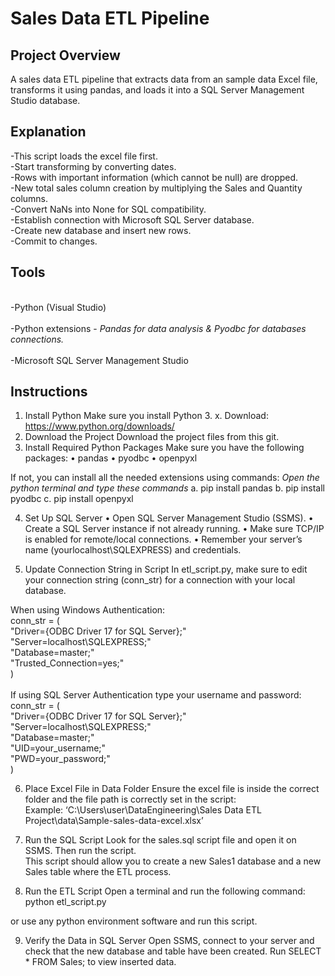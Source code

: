
# Sales Data ETL Pipeline

## Project Overview 
A sales data ETL pipeline that extracts data from an sample data Excel file, transforms it using pandas, and loads it into a SQL Server Management Studio database.


## Explanation
-This script loads the excel file first.<br/>
-Start transforming by converting dates.<br/>
-Rows with important information (which cannot be null) are dropped. <br/>
-New total sales column creation by multiplying the Sales and Quantity columns.<br/>
-Convert NaNs into None for SQL compatibility.<br/>
-Establish connection with Microsoft SQL Server database. <br/>
-Create new database and insert new rows.<br/>
-Commit to changes.<br/>



## Tools
<br>-Python (Visual Studio) <br/>
<br>-Python extensions - _Pandas for data analysis & Pyodbc for databases connections._ <br/>
<br>-Microsoft SQL Server Management Studio<br/>

## Instructions
1. Install Python 
Make sure you install Python 3. x.
Download: https://www.python.org/downloads/<br/>
2. Download the Project
Download the project files from this git.<br/>
3. Install Required Python Packages
Make sure you have the following packages:
•	pandas
•	pyodbc
•	openpyxl

If not, you can install all the needed extensions using commands:
*Open the python terminal and type these commands*
a. pip install pandas 
b. pip install pyodbc 
c. pip install openpyxl<br/>

4. Set Up SQL Server
•	Open SQL Server Management Studio (SSMS).
•	Create a SQL Server instance if not already running.
•	Make sure TCP/IP is enabled for remote/local connections.
•	Remember your server’s name (yourlocalhost\\SQLEXPRESS) and credentials.<br/>

5. Update Connection String in Script
In etl_script.py, make sure to edit your connection string (conn_str) for a connection with your local database. 

When using Windows Authentication: <br/>
conn_str = ( <br/>
    "Driver={ODBC Driver 17 for SQL Server};" <br/>
    "Server=localhost\\SQLEXPRESS;" <br/>
    "Database=master;" <br/>
    "Trusted_Connection=yes;" <br/>
) <br/>
<br>If using SQL Server Authentication type your username and password: <br/>
conn_str = ( <br/>
    "Driver={ODBC Driver 17 for SQL Server};" <br/>
    "Server=localhost\\SQLEXPRESS;" <br/>
    "Database=master;" <br/>
    "UID=your_username;" <br/>
    "PWD=your_password;" <br/>
) <br/>

6. Place Excel File in Data Folder
Ensure the excel file is inside the correct folder and the file path is correctly set in the script: <br/>
Example: ‘C:\Users\user\DataEngineering\Sales Data ETL Project\data\Sample-sales-data-excel.xlsx’<br/>

7. Run the SQL Script
Look for the sales.sql script file and open it on SSMS. Then run the script. <br/>
This script should allow you to create a new Sales1 database and a new Sales table where the ETL process. <br/>

8. Run the ETL Script
Open a terminal and run the following command: <br/>
python etl_script.py <br/>

or use any python environment software and run this script.<br/>

9. Verify the Data in SQL Server
Open SSMS, connect to your server and check that the new database and table have been created. Run SELECT * FROM Sales; to view inserted data. <br/>
